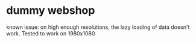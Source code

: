 # dummy webshop

known issue: on high enough resolutions, the lazy loading of data doesn't work. Tested to work on 1980x1080
